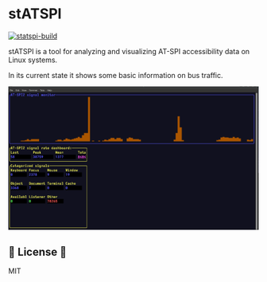 # stATSPI
[![statspi-build](https://github.com/luukvanderduim/statspi/actions/workflows/rust.yml/badge.svg)](https://github.com/luukvanderduim/statspi/actions/workflows/rust.yml)

stATSPI is a tool for analyzing and visualizing AT-SPI accessibility data on Linux systems.

In its current state it shows some basic information on bus traffic.

![Early version of stATSPI in action](img/statspi.png)

## 📄 License 📄

MIT
